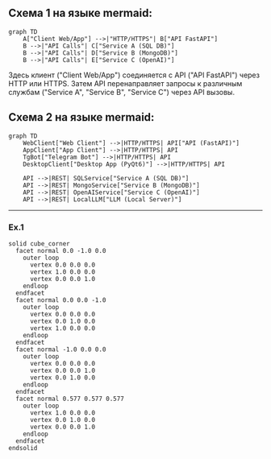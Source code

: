 ## Схема 1 на языке mermaid:

```mermaid
graph TD
    A["Client Web/App"] -->|"HTTP/HTTPS"| B["API FastAPI"]
    B -->|"API Calls"| C["Service A (SQL DB)"]
    B -->|"API Calls"| D["Service B (MongoDB)"]
    B -->|"API Calls"| E["Service C (OpenAI)"]
```

Здесь клиент ("Client Web/App") соединяется с API ("API FastAPI") через HTTP или HTTPS. 
Затем API перенаправляет запросы к различным службам ("Service A", "Service B", "Service C") через API вызовы.


## Схема 2 на языке mermaid:

```mermaid
graph TD
    WebClient["Web Client"] -->|HTTP/HTTPS| API["API (FastAPI)"]
    AppClient["App Client"] -->|HTTP/HTTPS| API
    TgBot["Telegram Bot"] -->|HTTP/HTTPS| API
    DesktopClient["Desktop App (PyQt6)"] -->|HTTP/HTTPS| API
    
    API -->|REST| SQLService["Service A (SQL DB)"]
    API -->|REST| MongoService["Service B (MongoDB)"]
    API -->|REST| OpenAIService["Service C (OpenAI)"]
    API -->|REST| LocalLLM["LLM (Local Server)"]
```

---

### Ex.1

```stl
solid cube_corner
  facet normal 0.0 -1.0 0.0
    outer loop
      vertex 0.0 0.0 0.0
      vertex 1.0 0.0 0.0
      vertex 0.0 0.0 1.0
    endloop
  endfacet
  facet normal 0.0 0.0 -1.0
    outer loop
      vertex 0.0 0.0 0.0
      vertex 0.0 1.0 0.0
      vertex 1.0 0.0 0.0
    endloop
  endfacet
  facet normal -1.0 0.0 0.0
    outer loop
      vertex 0.0 0.0 0.0
      vertex 0.0 0.0 1.0
      vertex 0.0 1.0 0.0
    endloop
  endfacet
  facet normal 0.577 0.577 0.577
    outer loop
      vertex 1.0 0.0 0.0
      vertex 0.0 1.0 0.0
      vertex 0.0 0.0 1.0
    endloop
  endfacet
endsolid
```
